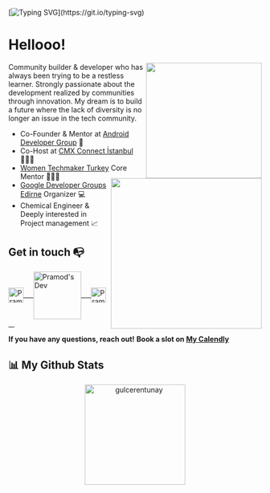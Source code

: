 [![Typing SVG](https://readme-typing-svg.herokuapp.com?color=%236EF7EF&size=57&center=true&multiline=true&width=2000&height=162&lines=Choose+discomfort+for+growth!)](https://git.io/typing-svg)


<h1> Hellooo!  </h1>


<img align="right" src="https://media.giphy.com/media/VeGdOthTGx5z6wEdrt/giphy.gif" width='230'/>

<img align="right" src="https://media.giphy.com/media/B0ifefWijDGktTd683/giphy.gif" width='300'/>



Community builder & developer who has always been trying to be a restless learner. Strongly passionate about the development realized by communities through innovation.
My dream is to build a future where the lack of diversity is no longer an issue in the tech community.




- Co-Founder & Mentor at [Android Developer Group](https://www.youtube.com/c/AndroidStudentClub) 🤩
- Co-Host at [CMX Connect İstanbul](https://events.cmxhub.com/istanbul/) 🙋🏽‍♀️
- [Women Techmaker Turkey](https://www.instagram.com/womentechmakerspower/) Core Mentor 👩🏽‍💻
- [Google Developer Groups Edirne](https://www.instagram.com/gdgedirne/?hl=tr) Organizer 💻
- Chemical Engineer & Deeply interested in Project management 📈


<!-- Social icons section -->

## Get in touch 📭

 <p align="left">
 <a href="https://www.linkedin.com/in/gulcerentunay/">
  <img align="center" alt="Pramod's LinkedIn" width="30px" src="https://www.vectorlogo.zone/logos/linkedin/linkedin-icon.svg" /> &nbsp; &nbsp;
 </a>
  <a href="https://dev.to/cerentunay">
  <img align="center" alt="Pramod's Dev" width="95px" src="https://www.vectorlogo.zone/logos/devto/devto-ar21.svg" /> &nbsp; &nbsp;
 </a>
  <a href="https://twitter.com/gulcerentunay">
  <img align="center" alt="Pramod's Twitter" width="30px" src="https://www.vectorlogo.zone/logos/twitter/twitter-tile.svg" /> &nbsp; &nbsp;
 </a>
</p>

**If you have any questions, reach out!**
**Book a slot on [My Calendly](https://bit.ly/meetwithCeren)**



## 📊 My Github Stats

<p align="center">
<a href="https://github.com/gulcerentunay">
  <img height="200em" align="center" src="https://github-readme-stats.vercel.app/api?username=gulcerentunay&show_icons=true&locale=en&theme=algolia&include_all_commits=true&count_private=true" alt="gulcerentunay"/>
  </a>
</p>
